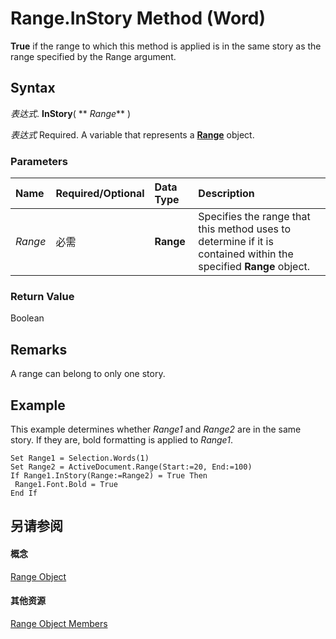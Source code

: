
# Range.InStory Method (Word)

 **True** if the range to which this method is applied is in the same story as the range specified by the Range argument.


## Syntax

 _表达式_. **InStory**( ** _Range_** )

 _表达式_ Required. A variable that represents a **[Range](15a7a1c4-5f3f-5b6e-60e9-29688de3f274.md)** object.


### Parameters



|**Name**|**Required/Optional**|**Data Type**|**Description**|
|:-----|:-----|:-----|:-----|
| _Range_|必需|**Range**|Specifies the range that this method uses to determine if it is contained within the specified  **Range** object.|

### Return Value

Boolean


## Remarks

A range can belong to only one story.


## Example

This example determines whether  _Range1_ and _Range2_ are in the same story. If they are, bold formatting is applied to _Range1_.


```
Set Range1 = Selection.Words(1) 
Set Range2 = ActiveDocument.Range(Start:=20, End:=100) 
If Range1.InStory(Range:=Range2) = True Then 
 Range1.Font.Bold = True 
End If
```


## 另请参阅


#### 概念


[Range Object](15a7a1c4-5f3f-5b6e-60e9-29688de3f274.md)
#### 其他资源


[Range Object Members](http://msdn.microsoft.com/library/3c4a36d9-2a80-5aaf-827b-275a52bfa193%28Office.15%29.aspx)